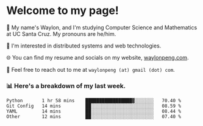 # Welcome to my page! 

👋 My name's Waylon, and I'm studying Computer Science and Mathematics at UC Santa Cruz. My pronouns are he/him. 

💭 I'm interested in distributed systems and web technologies.

🌐 You can find my resume and socials on my website, [waylonpeng.com](https://www.waylonpeng.com).

📧 Feel free to reach out to me at `waylonpeng (at) gmail (dot) com`.

### 📊 Here's a breakdown of my last week.

<!--START_SECTION:waka-->

```text
Python       1 hr 58 mins    █████████████████▓░░░░░░░   70.40 %
Git Config   14 mins         ██░░░░░░░░░░░░░░░░░░░░░░░   08.59 %
YAML         14 mins         ██░░░░░░░░░░░░░░░░░░░░░░░   08.44 %
Other        12 mins         ██░░░░░░░░░░░░░░░░░░░░░░░   07.40 %
```

<!--END_SECTION:waka-->

